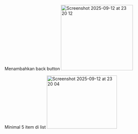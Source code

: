 Menambahkan back button
<img width="235" height="214" alt="Screenshot 2025-09-12 at 23 20 12" src="https://github.com/user-attachments/assets/931a8e49-f92d-4326-b247-5d3ad5441146" />

Minimal 5 item di list
<img width="229" height="174" alt="Screenshot 2025-09-12 at 23 20 04" src="https://github.com/user-attachments/assets/70b7d923-e139-4fde-93a0-045c33c12c29" />
